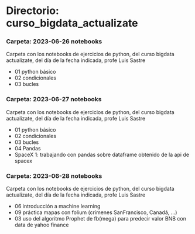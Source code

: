 
# Directorio: curso_bigdata_actualizate

### Carpeta: 2023-06-26 notebooks
Carpeta con los notebooks de ejercicios de python, del curso bigdata actualizate, del día de la fecha indicada, profe Luis Sastre
  - 01 python básico
  - 02 condicionales
  - 03 bucles

### Carpeta: 2023-06-27 notebooks
Carpeta con los notebooks de ejercicios de python, del curso bigdata actualizate, del día de la fecha indicada, profe Luis Sastre
  - 01 python básico
  - 02 condicionales
  - 03 bucles
  - 04 Pandas
  - SpaceX 1: trabajando con pandas sobre dataframe obtenido de la api de spacex

### Carpeta: 2023-06-28 notebooks
Carpeta con los notebooks de ejercicios de python, del curso bigdata actualizate, del día de la fecha indicada, profe Luis Sastre
  - 06 introducción a machine learning
  - 09 práctica mapas con folium (crímenes SanFrancisco, Canadá, ...)
  - 03 uso del algoritmo Prophet de fb(mega) para predecir valor BNB con data de yahoo finance
  
